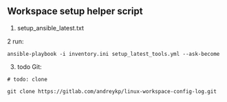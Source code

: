## Workspace setup helper script

1. setup_ansible_latest.txt

2 run:
```
ansible-playbook -i inventory.ini setup_latest_tools.yml --ask-become

```

3. todo Git:
```
# todo: clone

git clone https://gitlab.com/andreykp/linux-workspace-config-log.git

```
